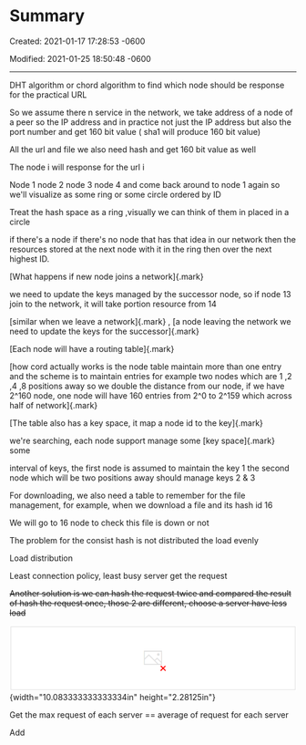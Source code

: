 # Summary

Created: 2021-01-17 17:28:53 -0600

Modified: 2021-01-25 18:50:48 -0600

---

DHT algorithm or chord algorithm to find which node should be response for the practical URL



So we assume there n service in the network, we take address of a node of a peer so the IP address and in practice not just the IP address but also the port number and get 160 bit value ( sha1 will produce 160 bit value)





All the url and file we also need hash and get 160 bit value as well



The node i will response for the url i



Node 1 node 2 node 3 node 4 and come back around to node 1 again so we'll visualize as some ring or some circle ordered by ID



Treat the hash space as a ring ,visually we can think of them in placed in a circle



if there's a node if there's no node that has that idea in our network then the resources stored at the next node with it in the ring then over the next highest ID.



[What happens if new node joins a network]{.mark}



we need to update the keys managed by the successor node, so if node 13 join to the network, it will take portion resource from 14



[similar when we leave a network]{.mark} , [a node leaving the network we need to update the keys for the successor]{.mark}



[Each node will have a routing table]{.mark}



[how cord actually works is the node table maintain more than one entry and the scheme is to maintain entries for example two nodes which are 1 ,2 ,4 ,8 positions away so we double the distance from our node, if we have 2^160 node, one node will have 160 entries from 2^0 to 2^159 which across half of network]{.mark}



[The table also has a key space, it map a node id to the key]{.mark}



we're searching, each node support manage some [key space]{.mark} some

interval of keys, the first node is assumed to maintain the key 1 the second node which will be two positions away should manage keys 2 & 3



For downloading, we also need a table to remember for the file management, for example, when we download a file and its hash id 16

We will go to 16 node to check this file is down or not







The problem for the consist hash is not distributed the load evenly

Load distribution



Least connection policy, least busy server get the request



~~Another solution is we can hash the request twice and compared the result of hash the request once, those 2 are different, choose a server have less load~~





![• Compute the average # of requests per server • Add some overhead, say 25% • Round up to get the max # of requests per server • If the chosen server is below the max, send the request there • Otherwise, go around the hash ring (forwarding) until one is below the max ](../../../media/Web-crawler-^MP2p-Consistent-Hash-Basic-Summary-image1.png){width="10.083333333333334in" height="2.28125in"}



Get the max request of each server == average of request for each server

Add

















